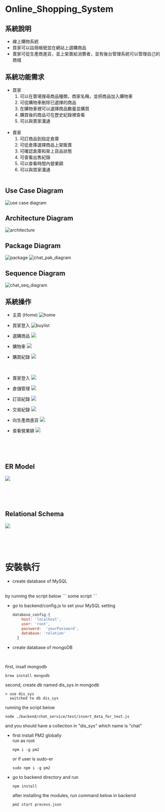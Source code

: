 # Online_Shopping_System
## 系統說明
- 線上購物系統
- 買家可以註冊帳號並在網站上選購商品
- 賣家可從生產商進貨，並上架賣給消費者，並有後台管理系統可以管理自己的商城

## 系統功能需求
- 買家
  1. 可以在賣場搜尋商品種類，商家名稱，並把商品加入購物車
  2.	可從購物車刪除已選擇的商品
  3.	在購物車裡可以選擇商品數量並購買
  4.	購買後的商品可在歷史紀錄裡查看
  5. 可以與賣家溝通
<br/><br/>
- 賣家
  1.	可訂商品到指定倉庫
  2.	可從倉庫選擇商品上架販賣
  3.	可確認倉庫和架上貨品狀態
  4.	可查看出售紀錄
  5.	可以查看時間內營業額
  6.  可以與買家溝通
<br/><br/>

## Use Case Diagram
![use case diagram](./image/use_case_diagram.png)

## Architecture Diagram
![architecture](./image/architecture.png)

## Package Diagram
![package](./image/shard_express.png)
![chat_pak_diagram](./image/chat_pak_diagram.png)

## Sequence Diagram
![chat_seq_diagram](./image/chat_seq_diagram.png)


## 系統操作

- 主頁 (Home)
![home](./image/home.png)

- 買家登入 
![buylist](./image/customerLogin.png)

- 選購商品
![](./image/product.png)

- 購物車
![](./image/cart.png)

- 購買紀錄
![](./image/customerBuyHistory.png)
<br/><br/><br/>

- 賣家登入
![](./image/managerLogin.png)

- 倉儲管理
![](./image/productManage.png)

- 訂貨紀錄
![](./image/orderHistory.png)

- 交易紀錄
![](./image/tradeHistory.png)

- 向生產商進貨
![](./image/orderList.png)

- 查看營業額
![](./image/revenue.png)

<br/><br/><br/>
## ER Model
![](./image/er-model.jpeg)

<br/><br/><br/>
## Relational Schema
![](./image/relationalSchema.png)

<br/><br/><br/>

# 安裝執行
- create database of MySQL 
<br/> 
  by running the script below
  ```
  some script
  ```

- go to backend/config.js to set your MySQL setting
  ```javascript
  database_config:{
      host: 'localhost',
      user: 'root',
      password:  'yourPassword',
      database: 'relation'
    }
  ```

- create database of mongoDB 
<br/>

  first, insall mongodb
  ```console
  brew install mongodb
  ```
  second, create db named dis_sys in mongodb
  ```console
  > use dis_sys
    switched to db dis_sys
  ```
  running the script below
  ```console
  node ./backend/chat_service/test/insert_data_for_test.js
  ```
  and you should have a collection in "dis_sys" which name is "chat"

- first install PM2 globally
  <br/>
  run as root
  ```
  npm i -g pm2
  ```
  or if user is sudo-er
  ```
  sudo npm i -g pm2
  ```
- go to backend directory and run
  ```
  npm install
  ```
  after installing the modules, run command below in backend
  ```
  pm2 start process.json
  ```
  



